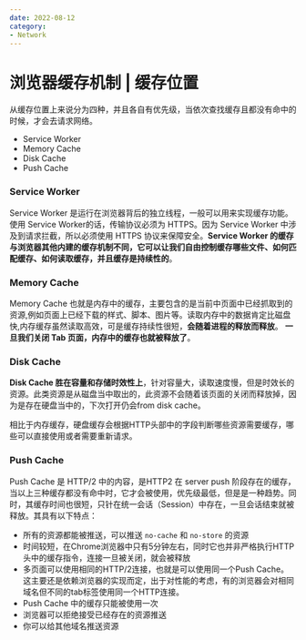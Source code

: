 ```yaml
---
date: 2022-08-12
category:
- Network
---
```


#  浏览器缓存机制 | 缓存位置

从缓存位置上来说分为四种，并且各自有优先级，当依次查找缓存且都没有命中的时候，才会去请求网络。

- Service Worker
- Memory Cache
- Disk Cache
- Push Cache

### **Service Worker**

Service Worker 是运行在浏览器背后的独立线程，一般可以用来实现缓存功能。使用 Service Worker的话，传输协议必须为 HTTPS。因为 Service Worker 中涉及到请求拦截，所以必须使用 HTTPS 协议来保障安全。**Service Worker 的缓存与浏览器其他内建的缓存机制不同，它可以让我们自由控制缓存哪些文件、如何匹配缓存、如何读取缓存，并且缓存是持续性的**。

### **Memory Cache**

Memory Cache 也就是内存中的缓存，主要包含的是当前中页面中已经抓取到的资源,例如页面上已经下载的样式、脚本、图片等。读取内存中的数据肯定比磁盘快,内存缓存虽然读取高效，可是缓存持续性很短，**会随着进程的释放而释放**。 **一旦我们关闭 Tab 页面，内存中的缓存也就被释放了**。

### **Disk Cache**

**Disk Cache 胜在容量和存储时效性上**，针对容量大，读取速度慢，但是时效长的资源。此类资源是从磁盘当中取出的，此资源不会随着该页面的关闭而释放掉，因为是存在硬盘当中的，下次打开仍会from disk cache。

相比于内存缓存，硬盘缓存会根据HTTP头部中的字段判断哪些资源需要缓存，哪些可以直接使用或者需要重新请求。

### **Push Cache**

Push Cache 是 HTTP/2 中的内容，是HTTP2 在 server push 阶段存在的缓存，当以上三种缓存都没有命中时，它才会被使用，优先级最低，但是是一种趋势。同时，其缓存时间也很短，只针在统一会话（Session）中存在，一旦会话结束就被释放。其具有以下特点：

- 所有的资源都能被推送，可以推送 `no-cache` 和 `no-store` 的资源
- 时间较短，在Chrome浏览器中只有5分钟左右，同时它也并非严格执行HTTP头中的缓存指令，连接一旦被关闭，就会被释放
- 多页面可以使用相同的HTTP/2连接，也就是可以使用同一个Push Cache。这主要还是依赖浏览器的实现而定，出于对性能的考虑，有的浏览器会对相同域名但不同的tab标签使用同一个HTTP连接。
-  Push Cache 中的缓存只能被使用一次
-  浏览器可以拒绝接受已经存在的资源推送
-  你可以给其他域名推送资源

